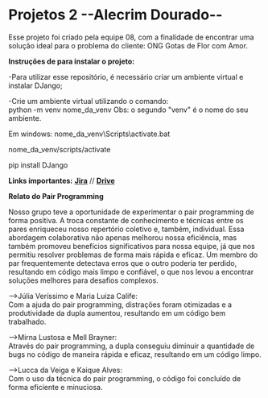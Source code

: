 # Projetos 2 --Alecrim Dourado--

Esse projeto foi criado pela equipe 08, com a finalidade de encontrar uma solução ideal para o problema do cliente: ONG Gotas de Flor com Amor.

**Instruções de para instalar o projeto:**

-Para utilizar esse repositório, é necessário criar um ambiente virtual e instalar DJango;<br>

-Crie um ambiente virtual utilizando o comando:<br>
python -m venv nome_da_venv
Obs: o segundo "venv" é o nome do seu ambiente.

Em windows: nome_da_venv\Scripts\activate.bat
   
nome_da_venv/scripts/activate

pip install DJango
   
**Links importantes:**
[**Jira**](https://nossojogo.atlassian.net/jira/software/projects/PROJ/boards/8) // [**Drive**](https://docs.google.com/document/d/16w1LVo044dzdBi4wykbR3jlEJW5XkNC2HyWPhA7UsNA/edit) <br/>

**Relato do Pair Programming**

Nosso grupo teve a oportunidade de experimentar o pair programming de forma positiva. A troca constante de conhecimento e técnicas entre os pares enriqueceu nosso repertório coletivo e, também, individual. Essa abordagem colaborativa não apenas melhorou nossa eficiência, mas também promoveu benefícios significativos para nossa equipe, já que nos permitiu resolver problemas de forma mais rápida e eficaz. Um membro do par frequentemente detectava erros que o outro poderia ter perdido, resultando em código mais limpo e confiável, o que nos levou a encontrar soluções melhores para desafios complexos. <br/>

-->Júlia Veríssimo e Maria Luiza Calife:<br/>
Com a ajuda do pair programming, distrações foram otimizadas e a produtividade da dupla aumentou, resultando em um código bem trabalhado. <br/>

-->Mirna Lustosa e Mell Brayner:<br/>
Através do pair programming, a dupla conseguiu diminuir a quantidade de bugs no código de maneira rápida e eficaz, resultando em um código limpo. <br/>

-->Lucca da Veiga e Kaique Alves:<br/>
Com o uso da técnica do pair programming, o código foi concluído de forma eficiente e minuciosa. <br/>
